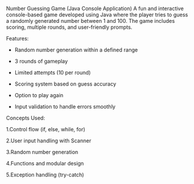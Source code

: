  Number Guessing Game (Java Console Application)
A fun and interactive console-based game developed using Java where the player tries to guess a randomly generated number between 1 and 100. The game includes scoring, multiple rounds, and user-friendly prompts.

 Features:
* Random number generation within a defined range

* 3 rounds of gameplay

* Limited attempts (10 per round)

* Scoring system based on guess accuracy

* Option to play again

* Input validation to handle errors smoothly

 Concepts Used:
 
1.Control flow (if, else, while, for)

2.User input handling with Scanner

3.Random number generation

4.Functions and modular design

5.Exception handling (try-catch)
